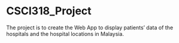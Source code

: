 # CSCI318_Project

The project is to create the Web App to display patients’ data of the hospitals and the hospital locations in Malaysia.
